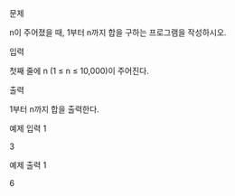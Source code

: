 문제

n이 주어졌을 때, 1부터 n까지 합을 구하는 프로그램을 작성하시오.

입력

첫째 줄에 n (1 ≤ n ≤ 10,000)이 주어진다.

출력

1부터 n까지 합을 출력한다.

예제 입력 1

3

예제 출력 1

6